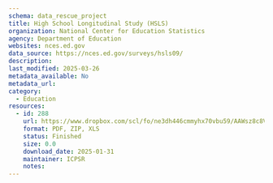 ```yaml
---
schema: data_rescue_project 
title: High School Longitudinal Study (HSLS)
organization: National Center for Education Statistics
agency: Department of Education
websites: nces.ed.gov
data_source: https://nces.ed.gov/surveys/hsls09/
description: 
last_modified: 2025-03-26
metadata_available: No
metadata_url: 
category:
  - Education 
resources:
  - id: 288
    url: https://www.dropbox.com/scl/fo/ne3dh446cmmyhx70vbu59/AAWsz8c8VOZ-PRxmCxvRVDM?rlkey=8b7giduvlwolikigbqhj0y2kr&dl=0
    format: PDF, ZIP, XLS
    status: Finished
    size: 0.0
    download_date: 2025-01-31
    maintainer: ICPSR
    notes: 
---
```

